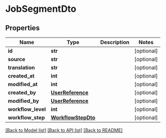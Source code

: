 # JobSegmentDto

## Properties
Name | Type | Description | Notes
------------ | ------------- | ------------- | -------------
**id** | **str** |  | [optional] 
**source** | **str** |  | [optional] 
**translation** | **str** |  | [optional] 
**created_at** | **int** |  | [optional] 
**modified_at** | **int** |  | [optional] 
**created_by** | [**UserReference**](UserReference.md) |  | [optional] 
**modified_by** | [**UserReference**](UserReference.md) |  | [optional] 
**workflow_level** | **int** |  | [optional] 
**workflow_step** | [**WorkflowStepDto**](WorkflowStepDto.md) |  | [optional] 

[[Back to Model list]](../README.md#documentation-for-models) [[Back to API list]](../README.md#documentation-for-api-endpoints) [[Back to README]](../README.md)


